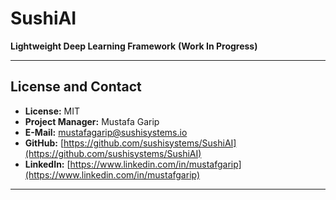# SushiAI

**Lightweight Deep Learning Framework**  **(Work In Progress)**

---

## License and Contact

* **License:** MIT
* **Project Manager:** Mustafa Garip
* **E-Mail:** [mustafagarip@sushisystems.io](mailto:mustafagarip@sushisystems.io)
* **GitHub:** [https://github.com/sushisystems/SushiAI](https://github.com/sushisystems/SushiAI)
* **LinkedIn:** [https://www.linkedin.com/in/mustafgarip](https://www.linkedin.com/in/mustafgarip)

---


